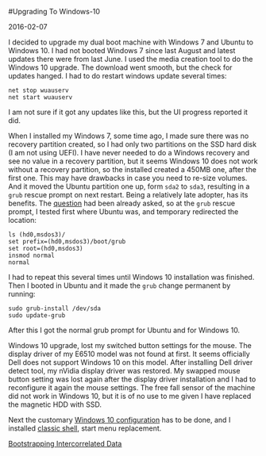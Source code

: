 #Upgrading To Windows-10

2016-02-07

I decided to upgrade my dual boot machine with Windows 7 and Ubuntu to Windows 10. I had not booted Windows 7 since last August and latest updates there were from last June. I used the media creation tool to do the Windows 10 upgrade. The download went smooth, but the check for updates hanged. I had to do restart windows update several times:

```
net stop wuauserv
net start wuauserv
```

I am not sure if it got any updates like this, but the UI progress reported it did.

When I installed my Windows 7, some time ago, I made sure there was no recovery partition created, so I had only two partitions on the SSD hard disk (I am not using UEFI). I have never needed to do a Windows recovery and see no value in a recovery partition, but it seems Windows 10 does not work without a recovery partition, so the installed created a 450MB one, after the first one. This may have drawbacks in case you need to re-size volumes. And it moved the Ubuntu partition one up, form `sda2` to `sda3`, resulting in a `grub` rescue prompt on next restart. Being a relatively late adopter, has its benefits. The [question](https://askubuntu.com/questions/654316/windows-10-and-ubuntu-dual-boot/654994#654994) had been already asked, so at the `grub` rescue prompt, I tested first where Ubuntu was, and temporary redirected the location:

```
ls (hd0,msdos3)/
set prefix=(hd0,msdos3)/boot/grub
set root=(hd0,msdos3)
insmod normal
normal
```

I had to repeat this several times until Windows 10 installation was finished. Then I booted in Ubuntu and it made the `grub` change permanent by running:

```
sudo grub-install /dev/sda
sudo update-grub
```

After this I got the normal grub prompt for Ubuntu and for Windows 10.

Windows 10 upgrade, lost my switched button settings for the mouse. The display driver of my E6510 model was not found at first. It seems officially Dell does not support Windows 10 on this model. After installing Dell driver detect tool, my nVidia display driver was restored. My swapped mouse button setting was lost again after the display driver installation and I had to reconfigure it again the mouse settings. The free fall sensor of the machine did not work in Windows 10, but it is of no use to me given I have replaced the magnetic HDD with SSD.

Next the customary [Windows 10 configuration](
https://www.reddit.com/r/Windows10/comments/3f38ed/guide_how_to_disable_data_logging_in_w10/) has to be done, and I installed [classic shell](http://www.classicshell.net/), start menu replacement.

<ins class='nfooter'><a id='fnext' href='#blog/2016/2016-02-03-Bootstrapping-Intercorrelated-Data.md'>Bootstrapping Intercorrelated Data</a></ins>
